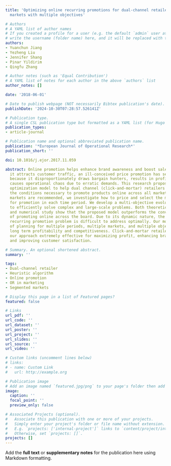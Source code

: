 ```yaml
---
title: 'Optimizing online recurring promotions for dual-channel retailers: Segmented
  markets with multiple objectives'

# Authors
# A YAML list of author names
# If you created a profile for a user (e.g. the default `admin` user at `content/authors/admin/`), 
# write the username (folder name) here, and it will be replaced with their full name and linked to their profile.
authors:
- Yuanchun Jiang
- Yezheng Liu
- Jennifer Shang
- Pinar Yildirim
- Qingfu Zhang

# Author notes (such as 'Equal Contribution')
# A YAML list of notes for each author in the above `authors` list
author_notes: []

date: '2018-06-01'

# Date to publish webpage (NOT necessarily Bibtex publication's date).
publishDate: '2024-10-30T07:28:57.526141Z'

# Publication type.
# A single CSL publication type but formatted as a YAML list (for Hugo requirements).
publication_types:
- article-journal

# Publication name and optional abbreviated publication name.
publication: '*European Journal of Operational Research*'
publication_short: ''

doi: 10.1016/j.ejor.2017.11.059

abstract: Online promotion helps enhance brand awareness and boost sales. Although
  it attracts customer traffic, an ill-conceived price promotion has serious repercussions
  because it disproportionately draws bargain hunters, results in profit erosion and
  causes operational chaos due to erratic demands. This research proposes a long-term
  optimization model to help dual channel (click-and-mortar) retailers understand
  the conditions necessary to promote products online across all markets. When partial
  markets are recommended, we investigate how to price and select the market portfolio
  for promotion in each time period. We develop a multi-objective evolutionary algorithm
  to efficiently solve complex and large-scale problems. Both theoretical analysis
  and numerical study show that the proposed model outperforms the conventional strategy
  of promoting online across the board. Due to its dynamic nature, the multi-period
  recurring promotion problem is difficult to address optimally. Our model is capable
  of planning for multiple periods, multiple markets, and multiple objectives to maximize
  long term profitability and competitiveness. Click-and-mortar retailers will find
  our approach extremely effective for maximizing profit, enhancing brand awareness,
  and improving customer satisfaction.

# Summary. An optional shortened abstract.
summary: ''

tags:
- Dual-channel retailer
- Heuristic algorithm
- Online promotion
- OR in marketing
- Segmented markets

# Display this page in a list of Featured pages?
featured: false

# Links
url_pdf: ''
url_code: ''
url_dataset: ''
url_poster: ''
url_project: ''
url_slides: ''
url_source: ''
url_video: ''

# Custom links (uncomment lines below)
# links:
# - name: Custom Link
#   url: http://example.org

# Publication image
# Add an image named `featured.jpg/png` to your page's folder then add a caption below.
image:
  caption: ''
  focal_point: ''
  preview_only: false

# Associated Projects (optional).
#   Associate this publication with one or more of your projects.
#   Simply enter your project's folder or file name without extension.
#   E.g. `projects: ['internal-project']` links to `content/project/internal-project/index.md`.
#   Otherwise, set `projects: []`.
projects: []
---
```


Add the **full text** or **supplementary notes** for the publication here using Markdown formatting.
